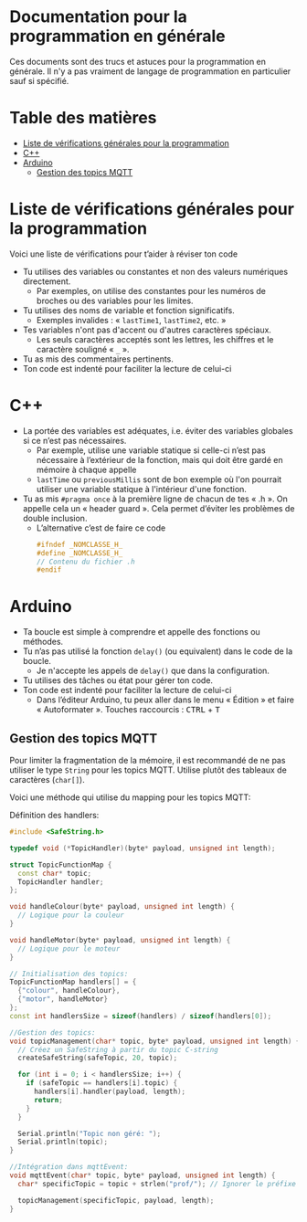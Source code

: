 # Documentation pour la programmation en générale <!-- omit in toc -->
Ces documents sont des trucs et astuces pour la programmation en générale. Il n'y a pas vraiment de langage de programmation en particulier sauf si spécifié.

# Table des matières <!-- omit in toc -->
- [Liste de vérifications générales pour la programmation](#liste-de-vérifications-générales-pour-la-programmation)
- [C++](#c)
- [Arduino](#arduino)
  - [Gestion des topics MQTT](#gestion-des-topics-mqtt)

# Liste de vérifications générales pour la programmation
Voici une liste de vérifications pour t’aider à réviser ton code
- Tu utilises des variables ou constantes et non des valeurs numériques directement.
  - Par exemples, on utilise des constantes pour les numéros de broches ou des variables pour les limites.
- Tu utilises des noms de variable et fonction significatifs.
  - Exemples invalides : « `lastTime1`, `lastTime2`, etc. »
- Tes variables n'ont pas d'accent ou d'autres caractères spéciaux.
  - Les seuls caractères acceptés sont les lettres, les chiffres et le caractère souligné « `_` ».
- Tu as mis des commentaires pertinents.
- Ton code est indenté pour faciliter la lecture de celui-ci

# C++
- La portée des variables est adéquates, i.e. éviter des variables globales si ce n’est pas nécessaires.
  - Par exemple, utilise une variable statique si celle-ci n’est pas nécessaire à l’extérieur de la fonction, mais qui doit être gardé en mémoire à chaque appelle
  - `lastTime` ou `previousMillis` sont de bon exemple où l'on pourrait utiliser une variable statique à l'intérieur d'une fonction.
- Tu as mis `#pragma once` à la première ligne de chacun de tes « .h ». On appelle cela un « header guard ». Cela permet d’éviter les problèmes de double inclusion.
  - L’alternative c’est de faire ce code
    ```cpp
    #ifndef _NOMCLASSE_H_
    #define _NOMCLASSE_H_
    // Contenu du fichier .h
    #endif
    ```


# Arduino
- Ta boucle est simple à comprendre et appelle des fonctions ou méthodes.
- Tu n’as pas utilisé la fonction `delay()` (ou equivalent) dans le code de la boucle.
  - Je n'accepte les appels de `delay()` que dans la configuration.
- Tu utilises des tâches ou état pour gérer ton code.
- Ton code est indenté pour faciliter la lecture de celui-ci
  - Dans l’éditeur Arduino, tu peux aller dans le menu « Édition » et faire « Autoformater ».
  Touches raccourcis : <kbd>CTRL</kbd> + <kbd>T</kbd>

## Gestion des topics MQTT
Pour limiter la fragmentation de la mémoire, il est recommandé de ne pas utiliser le type `String` pour les topics MQTT. Utilise plutôt des tableaux de caractères (`char[]`).

Voici une méthode qui utilise du mapping pour les topics MQTT:

Définition des handlers:

```cpp
#include <SafeString.h>

typedef void (*TopicHandler)(byte* payload, unsigned int length);

struct TopicFunctionMap {
  const char* topic;
  TopicHandler handler;
};

void handleColour(byte* payload, unsigned int length) {
  // Logique pour la couleur
}

void handleMotor(byte* payload, unsigned int length) {
  // Logique pour le moteur
}

// Initialisation des topics:
TopicFunctionMap handlers[] = {
  {"colour", handleColour},
  {"motor", handleMotor}
};
const int handlersSize = sizeof(handlers) / sizeof(handlers[0]);

//Gestion des topics:
void topicManagement(char* topic, byte* payload, unsigned int length) {
  // Créez un SafeString à partir du topic C-string
  createSafeString(safeTopic, 20, topic); 

  for (int i = 0; i < handlersSize; i++) {
    if (safeTopic == handlers[i].topic) {
      handlers[i].handler(payload, length);
      return;
    }
  }

  Serial.println("Topic non géré: ");
  Serial.println(topic);
}

//Intégration dans mqttEvent:
void mqttEvent(char* topic, byte* payload, unsigned int length) {
  char* specificTopic = topic + strlen("prof/"); // Ignorer le préfixe

  topicManagement(specificTopic, payload, length);
}
```